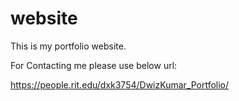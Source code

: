 # website
This is my portfolio website. 

For Contacting me please use below url:

https://people.rit.edu/dxk3754/DwizKumar_Portfolio/

